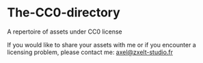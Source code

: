 # The-CC0-directory
A repertoire of assets under CC0 license


If you would like to share your assets with me or if you encounter a licensing problem, please contact me: axel@zxelt-studio.fr
